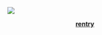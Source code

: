 ![](https://64.media.tumblr.com/a8731302e4e6fcfcb486cf7da51a2954/290ab8339797173b-23/s400x600/868b18bbf209468ed747c113687db43a09cc3772.pnj)

           [**rentry**](https://rentry.co/limblesscorpse)

